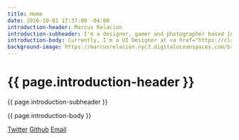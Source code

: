 ```yaml
---
title: Home
date: 2016-10-01 17:37:00 -04:00
introduction-header: Marcus Relacion
introduction-subheader: I'm a designer, gamer and photographer based in Alexandria, VA.
introduction-body: Currently, I'm a UI Designer at <a href="https://clarabridge.com" target="_blank" class="fw9 white">Clarabridge</a>, where I'm focusing on finding a balance between design and development. When I'm not designing or developing, I can often be found spending time with my friends and family, trying new cooking recipes, <a href="https://instagram.com/marcusrelacion" target="_blank" class="fw9 white">shooting photographs</a> and improving my <a href="https://marcusrelacion.nyc3.digitaloceanspaces.com/branding/zenyatta.jpg" target="_blank" class="fw9 white">discord callouts</a>.
background-image: https://marcusrelacion.nyc3.digitaloceanspaces.com/branding/mr-portrait-blossoms-opti.jpg
---
```


<h1 class="ma0 mb2 white lh-title">
  {{ page.introduction-header }}
</h1>
<p class="ma0 mb4 white lh-copy">
  {{ page.introduction-subheader }}
</p>

<p class="ma0 mb4 white lh-copy">
  {{ page.introduction-body }}
</p>

<a href="https://twitter.com/marcusrelacion" target="_blank" class="dib white fw9 pr3">Twitter</a>
<a href="https://github.com/marcusrelacion/" target="_blank" class="dib white fw9 pr3">Github</a>
<a href="mailto:hello@marcusrelacion.com" class="dib white fw9 pr3">Email</a>